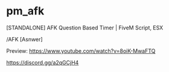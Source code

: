 # pm_afk
[STANDALONE] AFK Question Based Timer | FiveM Script, ESX

/AFK [Asnwer]

Preview: https://www.youtube.com/watch?v=8oiK-MwaFTQ


https://discord.gg/a2qGCjH4
